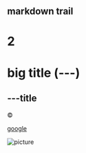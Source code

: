 markdown trail
---

# 2

big title (---)
===

---title
---

&copy;

[google](https://www.google.com/)

![picture](https://carib101.com/wp-content/uploads/2017/09/taylor_swift_big_announcements_feature.jpg)

